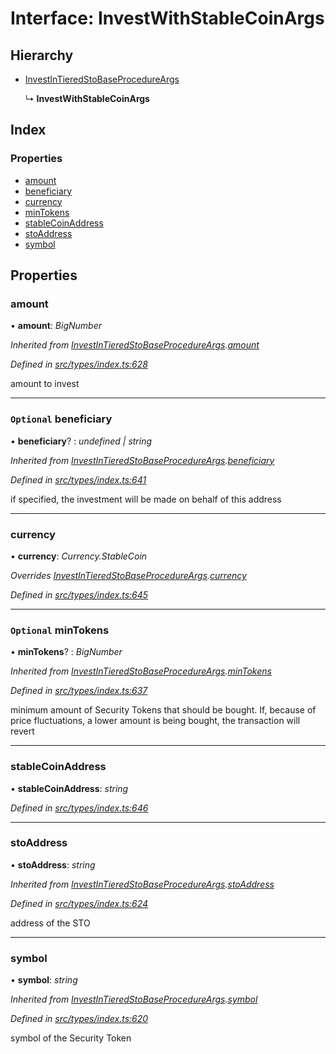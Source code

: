 # Interface: InvestWithStableCoinArgs

## Hierarchy

* [InvestInTieredStoBaseProcedureArgs](_types_index_.investintieredstobaseprocedureargs.md)

  ↳ **InvestWithStableCoinArgs**

## Index

### Properties

* [amount](_types_index_.investwithstablecoinargs.md#amount)
* [beneficiary](_types_index_.investwithstablecoinargs.md#optional-beneficiary)
* [currency](_types_index_.investwithstablecoinargs.md#currency)
* [minTokens](_types_index_.investwithstablecoinargs.md#optional-mintokens)
* [stableCoinAddress](_types_index_.investwithstablecoinargs.md#stablecoinaddress)
* [stoAddress](_types_index_.investwithstablecoinargs.md#stoaddress)
* [symbol](_types_index_.investwithstablecoinargs.md#symbol)

## Properties

###  amount

• **amount**: *BigNumber*

*Inherited from [InvestInTieredStoBaseProcedureArgs](_types_index_.investintieredstobaseprocedureargs.md).[amount](_types_index_.investintieredstobaseprocedureargs.md#amount)*

*Defined in [src/types/index.ts:628](https://github.com/PolymathNetwork/polymath-sdk/blob/ade5412/src/types/index.ts#L628)*

amount to invest

___

### `Optional` beneficiary

• **beneficiary**? : *undefined | string*

*Inherited from [InvestInTieredStoBaseProcedureArgs](_types_index_.investintieredstobaseprocedureargs.md).[beneficiary](_types_index_.investintieredstobaseprocedureargs.md#optional-beneficiary)*

*Defined in [src/types/index.ts:641](https://github.com/PolymathNetwork/polymath-sdk/blob/ade5412/src/types/index.ts#L641)*

if specified, the investment will be made on behalf of this address

___

###  currency

• **currency**: *Currency.StableCoin*

*Overrides [InvestInTieredStoBaseProcedureArgs](_types_index_.investintieredstobaseprocedureargs.md).[currency](_types_index_.investintieredstobaseprocedureargs.md#currency)*

*Defined in [src/types/index.ts:645](https://github.com/PolymathNetwork/polymath-sdk/blob/ade5412/src/types/index.ts#L645)*

___

### `Optional` minTokens

• **minTokens**? : *BigNumber*

*Inherited from [InvestInTieredStoBaseProcedureArgs](_types_index_.investintieredstobaseprocedureargs.md).[minTokens](_types_index_.investintieredstobaseprocedureargs.md#optional-mintokens)*

*Defined in [src/types/index.ts:637](https://github.com/PolymathNetwork/polymath-sdk/blob/ade5412/src/types/index.ts#L637)*

minimum amount of Security Tokens that should be bought.
If, because of price fluctuations, a lower amount is being bought, the transaction will revert

___

###  stableCoinAddress

• **stableCoinAddress**: *string*

*Defined in [src/types/index.ts:646](https://github.com/PolymathNetwork/polymath-sdk/blob/ade5412/src/types/index.ts#L646)*

___

###  stoAddress

• **stoAddress**: *string*

*Inherited from [InvestInTieredStoBaseProcedureArgs](_types_index_.investintieredstobaseprocedureargs.md).[stoAddress](_types_index_.investintieredstobaseprocedureargs.md#stoaddress)*

*Defined in [src/types/index.ts:624](https://github.com/PolymathNetwork/polymath-sdk/blob/ade5412/src/types/index.ts#L624)*

address of the STO

___

###  symbol

• **symbol**: *string*

*Inherited from [InvestInTieredStoBaseProcedureArgs](_types_index_.investintieredstobaseprocedureargs.md).[symbol](_types_index_.investintieredstobaseprocedureargs.md#symbol)*

*Defined in [src/types/index.ts:620](https://github.com/PolymathNetwork/polymath-sdk/blob/ade5412/src/types/index.ts#L620)*

symbol of the Security Token
